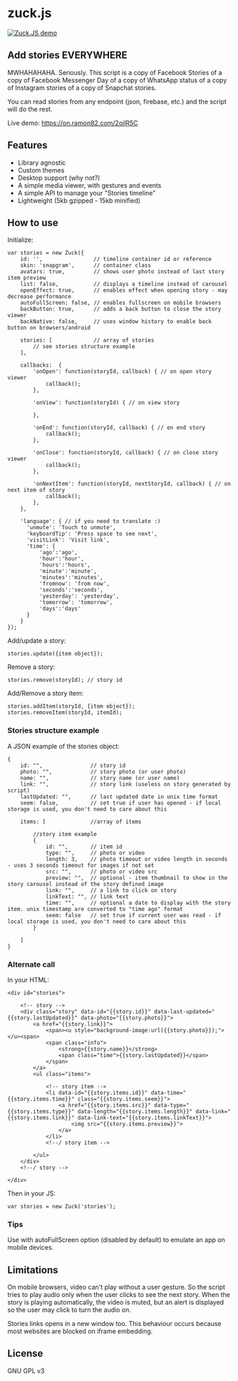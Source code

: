 # zuck.js

[![Zuck.JS demo](https://j.gifs.com/k5xnrJ.gif)](https://on.ramon82.com/2ojlR5C)

## Add stories EVERYWHERE
MWHAHAHAHA. Seriously. This script is a copy of Facebook Stories of a copy of Facebook Messenger Day of a copy of WhatsApp status of a copy of Instagram stories of a copy of Snapchat stories. 

You can read stories from any endpoint (json, firebase, etc.) and the script will do the rest.

Live demo: https://on.ramon82.com/2ojlR5C


## Features
* Library agnostic
* Custom themes
* Desktop support (why not?)
* A simple media viewer, with gestures and events
* A simple API to manage your "Stories timeline"
* Lightweight (5kb gzipped - 15kb minified)

## How to use
Initialize:

    var stories = new Zuck({
        id: '',                // timeline container id or reference
        skin: 'snapgram',      // container class
        avatars: true,         // shows user photo instead of last story item preview
        list: false,           // displays a timeline instead of carousel
        openEffect: true,      // enables effect when opening story - may decrease performance
        autoFullScreen: false, // enables fullscreen on mobile browsers
        backButton: true,      // adds a back button to close the story viewer
        backNative: false,     // uses window history to enable back button on browsers/android
        
        stories: [             // array of stories
            // see stories structure example
        ],
        
        callbacks:  {
            'onOpen': function(storyId, callback) { // on open story viewer
                callback();
            },

            'onView': function(storyId) { // on view story

            },

            'onEnd': function(storyId, callback) { // on end story
                callback();
            },

            'onClose': function(storyId, callback) { // on close story viewer
                callback();
            },

            'onNextItem': function(storyId, nextStoryId, callback) { // on next item of story
                callback();
            },
        },
        
        'language': { // if you need to translate :)
          'unmute': 'Touch to unmute',
          'keyboardTip': 'Press space to see next',
          'visitLink': 'Visit link',
          'time': {
              'ago':'ago', 
              'hour':'hour', 
              'hours':'hours', 
              'minute':'minute', 
              'minutes':'minutes', 
              'fromnow': 'from now', 
              'seconds':'seconds', 
              'yesterday': 'yesterday', 
              'tomorrow': 'tomorrow', 
              'days':'days'
          }
        }
    });

Add/update a story:

    stories.update({item object});

Remove a story:

    stories.remove(storyId); // story id

Add/Remove a story item:

    stories.addItem(storyId, {item object});
    stories.removeItem(storyId, itemId);


### Stories structure example
A JSON example of the stories object:

    {
        id: "",               // story id
        photo: "",            // story photo (or user photo)
        name: "",             // story name (or user name)
        link: "",             // story link (useless on story generated by script)
        lastUpdated: "",      // last updated date in unix time format
        seem: false,          // set true if user has opened - if local storage is used, you don't need to care about this 
        
        items: [              //array of items
            
            //story item example
            {
                id: "",       // item id
                type: "",     // photo or video
                length: 3,    // photo timeout or video length in seconds - uses 3 seconds timeout for images if not set
                src: "",      // photo or video src
                preview: "",  // optional - item thumbnail to show in the story carousel instead of the story defined image
                link: "",     // a link to click on story
                linkText: "", // link text
                time: "",     // optional a date to display with the story item. unix timestamp are converted to "time ago" format
                seem: false   // set true if current user was read - if local storage is used, you don't need to care about this
            }
        
        ]
    }   


### Alternate call
In your HTML:

    <div id="stories">
    
        <!-- story -->
        <div class="story" data-id="{{story.id}}" data-last-updated="{{story.lastUpdated}}" data-photo="{{story.photo}}">
            <a href="{{story.link}}">
                <span><u style="background-image:url({{story.photo}});"></u><span>
                <span class="info">
                    <strong>{{story.name}}</strong>
                    <span class="time">{{story.lastUpdated}}</span>
                </span>
            </a>
            <ul class="items">

                <!-- story item -->
                <li data-id="{{story.items.id}}" data-time="{{story.items.time}}" class="{{story.items.seem}}">
                    <a href="{{story.items.src}}" data-type="{{story.items.type}}" data-length="{{story.items.length}}" data-link="{{story.items.link}}" data-link-text="{{story.items.linkText}}">
                        <img src="{{story.items.preview}}">
                    </a>
                </li>
                <!--/ story item -->

            </ul>
        </div>
        <!--/ story -->
        
    </div>
    
Then in your JS:

    var stories = new Zuck('stories'); 


### Tips
Use with autoFullScreen option (disabled by default) to emulate an app on mobile devices.


## Limitations
On mobile browsers, video can't play without a user gesture. So the script tries to play audio only when the user clicks to see the next story. 
When the story is playing automatically, the video is muted, but an alert is displayed so the user may click to turn the audio on.

Stories links opens in a new window too. This behaviour occurs because most websites are blocked on iframe embedding. 


## License
GNU GPL v3